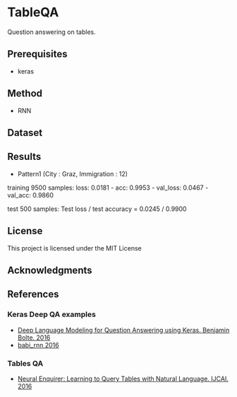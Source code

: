 # TableQA
Question answering on tables.

## Prerequisites

* keras

## Method

* RNN

## Dataset

## Results

* Pattern1 (City : Graz, Immigration : 12)

training 9500 samples: loss: 0.0181 - acc: 0.9953 - val_loss: 0.0467 - val_acc: 0.9860

test 500 samples: Test loss / test accuracy = 0.0245 / 0.9900

## License

This project is licensed under the MIT License


## Acknowledgments


## References

### Keras Deep QA examples

* [Deep Language Modeling for Question Answering using Keras. Benjamin Bolte. 2016](http://ben.bolte.cc/blog/2016/keras-language-modeling.html)
* [babi_rnn 2016](https://github.com/fchollet/keras/blob/master/examples/babi_rnn.py)

### Tables QA

* [Neural Enquirer: Learning to Query Tables with Natural Language. IJCAI. 2016](https://arxiv.org/pdf/1512.00965.pdf)

